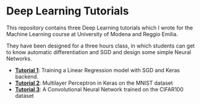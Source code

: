 # Deep Learning Tutorials
This repository contains three Deep Learning tutorials which I wrote for the Machine Learning course at University of Modena and Reggio Emilia.

They have been designed for a three hours class, in which students can get to know automatic differentiation and SGD and design some simple Neural Networks.

* **[Tutorial 1](01_Linear_Regression.ipynb)**: Training a Linear Regression model with SGD and Keras backend.
* **[Tutorial 2](02_MLP.ipynb)**: Multilayer Perceptron in Keras on the MNIST dataset
* **[Tutorial 3](03_CNN.ipynb)**: A Convolutional Neural Network trained on the CIFAR100 dataset
